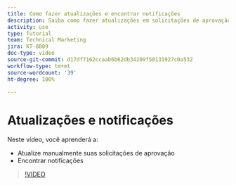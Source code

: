 ```yaml
---
title: Como fazer atualizações e encontrar notificações
description: Saiba como fazer atualizações em solicitações de aprovação e encontrar suas notificações.
activity: use
type: Tutorial
team: Technical Marketing
jira: KT-8809
doc-type: video
source-git-commit: d17df7162ccaab6b62db34209f50131927c0a532
workflow-type: tm+mt
source-wordcount: '39'
ht-degree: 100%

---
```


# Atualizações e notificações

Neste vídeo, você aprenderá a:

* Atualize manualmente suas solicitações de aprovação
* Encontrar notificações

>[!VIDEO](https://video.tv.adobe.com/v/335109/?quality=12&learn=on&enablevpops)

<!---
learn more URLS
Tag others on updates
Update work
--->
